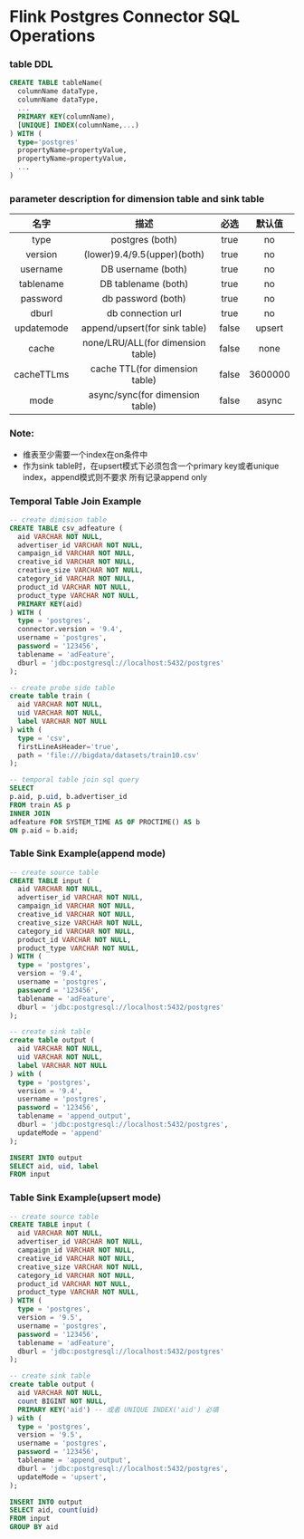 Flink Postgres Connector SQL Operations
======================================


### table DDL
```sql
CREATE TABLE tableName(
  columnName dataType,
  columnName dataType,
  ...
  PRIMARY KEY(columnName),
  [UNIQUE] INDEX(columnName,...)
) WITH (
  type='postgres'
  propertyName=propertyValue,
  propertyName=propertyValue,
  ...
)
```


### parameter description for dimension table and sink table
| 名字  |   描述  | 必选  | 默认值  |
| :--:  | :-----------:  | :------:  |    :------:    |
| type  |   postgres (both)    |  true    |      no        |
| version  |   (lower)9.4/9.5(upper)(both)     |  true    |      no        |
| username  | DB username (both) |  true    |      no        |
| tablename  | DB tablename (both) |  true    |      no        |
| password  | db password (both)    |  true    |      no        |
| dburl  | db connection url     |  true    |      no        |
| updatemode  | append/upsert(for sink table) |  false    |   upsert    |
| cache  | none/LRU/ALL(for dimension table) |  false    |     none      |
| cacheTTLms  | cache TTL(for dimension table) |  false    |    3600000     |
| mode  | async/sync(for dimension table) |  false    |    async        |


### Note:

* 维表至少需要一个index在on条件中
* 作为sink table时，在upsert模式下必须包含一个primary key或者unique index，append模式则不要求 所有记录append only


### Temporal Table Join Example
```sql
-- create dimision table
CREATE TABLE csv_adfeature (
  aid VARCHAR NOT NULL,
  advertiser_id VARCHAR NOT NULL,
  campaign_id VARCHAR NOT NULL,
  creative_id VARCHAR NOT NULL,
  creative_size VARCHAR NOT NULL,
  category_id VARCHAR NOT NULL,
  product_id VARCHAR NOT NULL,
  product_type VARCHAR NOT NULL,
  PRIMARY KEY(aid)
) WITH (
  type = 'postgres',
  connector.version = '9.4',
  username = 'postgres',
  password = '123456',
  tablename = 'adFeature',
  dburl = 'jdbc:postgresql://localhost:5432/postgres'
);

-- create probe side table
create table train (
  aid VARCHAR NOT NULL,
  uid VARCHAR NOT NULL,
  label VARCHAR NOT NULL
) with (
  type = 'csv',
  firstLineAsHeader='true',
  path = 'file:///bigdata/datasets/train10.csv'
);

-- temporal table join sql query
SELECT
p.aid, p.uid, b.advertiser_id
FROM train AS p
INNER JOIN
adfeature FOR SYSTEM_TIME AS OF PROCTIME() AS b
ON p.aid = b.aid;

```

### Table Sink Example(append mode)
```sql
-- create source table
CREATE TABLE input (
  aid VARCHAR NOT NULL,
  advertiser_id VARCHAR NOT NULL,
  campaign_id VARCHAR NOT NULL,
  creative_id VARCHAR NOT NULL,
  creative_size VARCHAR NOT NULL,
  category_id VARCHAR NOT NULL,
  product_id VARCHAR NOT NULL,
  product_type VARCHAR NOT NULL,
) WITH (
  type = 'postgres',
  version = '9.4',
  username = 'postgres',
  password = '123456',
  tablename = 'adFeature',
  dburl = 'jdbc:postgresql://localhost:5432/postgres'
);

-- create sink table
create table output (
  aid VARCHAR NOT NULL,
  uid VARCHAR NOT NULL,
  label VARCHAR NOT NULL
) with (
  type = 'postgres',
  version = '9.4',
  username = 'postgres',
  password = '123456',
  tablename = 'append_output',
  dburl = 'jdbc:postgresql://localhost:5432/postgres',
  updateMode = 'append'
);

INSERT INTO output
SELECT aid, uid, label
FROM input
```

### Table Sink Example(upsert mode)
```sql
-- create source table
CREATE TABLE input (
  aid VARCHAR NOT NULL,
  advertiser_id VARCHAR NOT NULL,
  campaign_id VARCHAR NOT NULL,
  creative_id VARCHAR NOT NULL,
  creative_size VARCHAR NOT NULL,
  category_id VARCHAR NOT NULL,
  product_id VARCHAR NOT NULL,
  product_type VARCHAR NOT NULL,
) WITH (
  type = 'postgres',
  version = '9.5',
  username = 'postgres',
  password = '123456',
  tablename = 'adFeature',
  dburl = 'jdbc:postgresql://localhost:5432/postgres'
);

-- create sink table
create table output (
  aid VARCHAR NOT NULL,
  count BIGINT NOT NULL,
  PRIMARY KEY('aid') -- 或者 UNIQUE INDEX('aid') 必填
) with (
  type = 'postgres',
  version = '9.5',
  username = 'postgres',
  password = '123456',
  tablename = 'append_output',
  dburl = 'jdbc:postgresql://localhost:5432/postgres',
  updateMode = 'upsert',
);

INSERT INTO output
SELECT aid, count(uid)
FROM input
GROUP BY aid

```